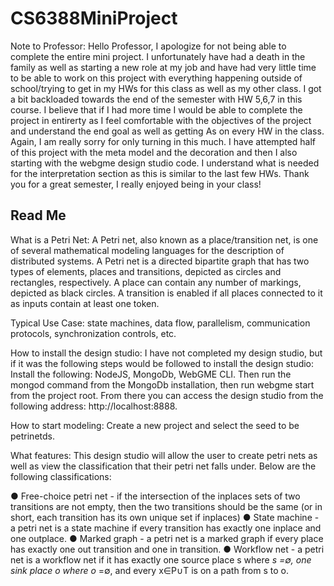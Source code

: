 # CS6388MiniProject

Note to Professor: Hello Professor, I apologize for not being able to complete the entire mini project. I unfortunately have had a death in the family as well as starting a new role at my job and have had very little time to be able to work on this project with everything happening outside of school/trying to get in my HWs for this class as well as my other class. I got a bit backloaded towards the end of the semester with HW 5,6,7 in this course. I believe that if I had more time I would be able to complete the project in entirerty as I feel comfortable with the objectives of the project and understand the end goal as well as getting As on every HW in the class. Again, I am really sorry for only turning in this much. I have attempted half of this project with the meta model and the decoration and then I also starting with the webgme design studio code. I understand what is needed for the interpretation section as this is similar to the last few HWs. Thank you for a great semester, I really enjoyed being in your class!

## Read Me
What is a Petri Net: A Petri net, also known as a place/transition net, is one of several mathematical modeling languages for the description of distributed systems. A Petri net is a directed bipartite graph that has two types of elements, places and transitions, depicted as circles and rectangles, respectively. A place can contain any number of markings, depicted as black circles. A transition is enabled if all places connected to it as inputs contain at least one token.

Typical Use Case: state machines, data flow, parallelism, communication protocols, synchronization controls, etc.

How to install the design studio: I have not completed my design studio, but if it was the following steps would be followed to install the design studio: Install the following: NodeJS, MongoDb, WebGME CLI. Then run the mongod command from the MongoDb installation, then run webgme start from the project root. From there you can access the design studio from the following address: http://localhost:8888.

How to start modeling: Create a new project and select the seed to be petrinetds.

What features: This design studio will allow the user to create petri nets as well as view the classification that their petri net falls under. Below are the following classifications:

● Free-choice petri net​ - if the intersection of the inplaces sets of two transitions are not
empty, then the two transitions should be the same (or in short, each transition has its
own unique set if ​inplaces)​
● State machine​ - a petri net is a state machine if every transition has exactly one ​inplace
and one ​outplace​.
● Marked graph​ - a petri net is a marked graph if every place has exactly one out transition
and one in transition.
● Workflow net ​- a petri net is a workflow net if it has exactly one source place s where *s
=∅, one sink place o where o* =∅, and every x∈P∪T is on a path from s to o.
